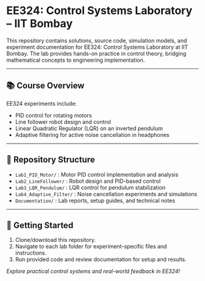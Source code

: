 # EE324: Control Systems Laboratory – IIT Bombay

This repository contains solutions, source code, simulation models, and experiment documentation for EE324: Control Systems Laboratory at IIT Bombay. The lab provides hands-on practice in control theory, bridging mathematical concepts to engineering implementation.

---

## 📚 Course Overview

EE324 experiments include:
- PID control for rotating motors
- Line follower robot design and control
- Linear Quadratic Regulator (LQR) on an inverted pendulum
- Adaptive filtering for active noise cancellation in headphones

---

## 📁 Repository Structure

- `Lab1_PID_Motor/` : Motor PID control implementation and analysis
- `Lab2_LineFollower/` : Robot design and PID-based control
- `Lab3_LQR_Pendulum/` : LQR control for pendulum stabilization
- `Lab4_Adaptive_Filter/` : Noise cancellation experiments and simulations
- `Documentation/` : Lab reports, setup guides, and technical notes

---

## 🔧 Getting Started

1. Clone/download this repository.
2. Navigate to each lab folder for experiment-specific files and instructions.
3. Run provided code and review documentation for setup and results.


*Explore practical control systems and real-world feedback in EE324!*
